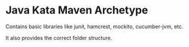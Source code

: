 Java Kata Maven Archetype
=========================

Contains basic libraries like junit, hamcrest, mockito, cucumber-jvm, etc.

It also provides the correct folder structure. 

